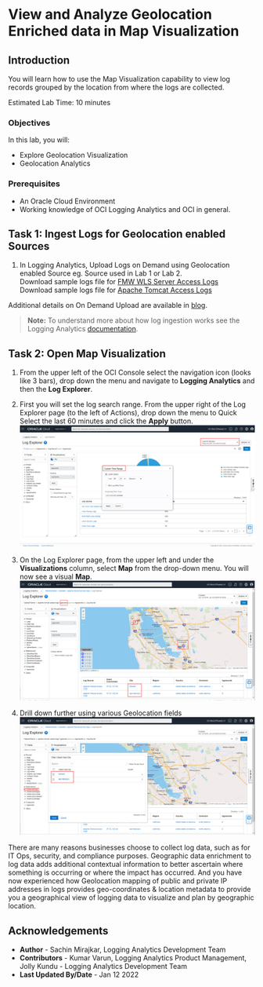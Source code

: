 # View and Analyze Geolocation Enriched data in Map Visualization


## Introduction
You will learn how to use the Map Visualization capability to view log records grouped by the location from where the logs are collected.

Estimated Lab Time: 10 minutes

### Objectives

In this lab, you will:
* Explore Geolocation Visualization
* Geolocation Analytics

### Prerequisites
* An Oracle Cloud Environment
* Working knowledge of OCI Logging Analytics and OCI in general.

## **Task 1:**  Ingest Logs for Geolocation enabled Sources
1. In Logging Analytics, Upload Logs on Demand using Geolocation enabled Source eg. Source used in Lab 1 or Lab 2.</br>
Download sample logs file for [FMW WLS Server Access Logs](..\introduction\files\wls-access-log.log)</br>
Download sample logs file for [Apache Tomcat Access Logs](..\introduction\files\apache-tomcat-access-log.log)</br>

Additional details on On Demand Upload are available in [blog](https://blogs.oracle.com/observability/post/use-oci-logging-analytics-on-demand-upload-to-easily-figure-out-root-cause-issues).</br>

> **Note:** To understand more about how log ingestion works see the Logging Analytics [documentation](https://docs.oracle.com/en-us/iaas/logging-analytics/doc/ingest-logs.html).

## **Task 2:**  Open Map Visualization
1. From the upper left of the OCI Console select the navigation icon (looks like 3 bars), drop down the menu and navigate to **Logging Analytics** and then the **Log Explorer**.</br>

2. First you will set the log search range. From the upper right of the Log Explorer page (to the left of Actions), drop down the menu to Quick Select the last 60 minutes and click the **Apply** button.
![](./images/search-visual-time-filter.jpg " ")

3. On the Log Explorer page, from the upper left and under the **Visualizations** column, select **Map** from the drop-down menu. You will now see a visual **Map**.
![](./images/search-visual-geo.jpg " ")

4. Drill down further using various Geolocation fields
![](./images/search-visual-geo-filter.jpg " ")


There are many reasons businesses choose to collect log data, such as for IT Ops, security, and compliance purposes. Geographic data enrichment to log data adds additional contextual information to better ascertain where something is occurring or where the impact has occurred. And you have now experienced how Geolocation mapping of public and private IP addresses in logs provides geo-coordinates & location metadata to provide you a geographical view of logging data to visualize and plan by geographic location.


## Acknowledgements
* **Author** - Sachin Mirajkar, Logging Analytics Development Team
* **Contributors** -  Kumar Varun, Logging Analytics Product Management, Jolly Kundu - Logging Analytics Development Team
* **Last Updated By/Date** - Jan 12 2022
